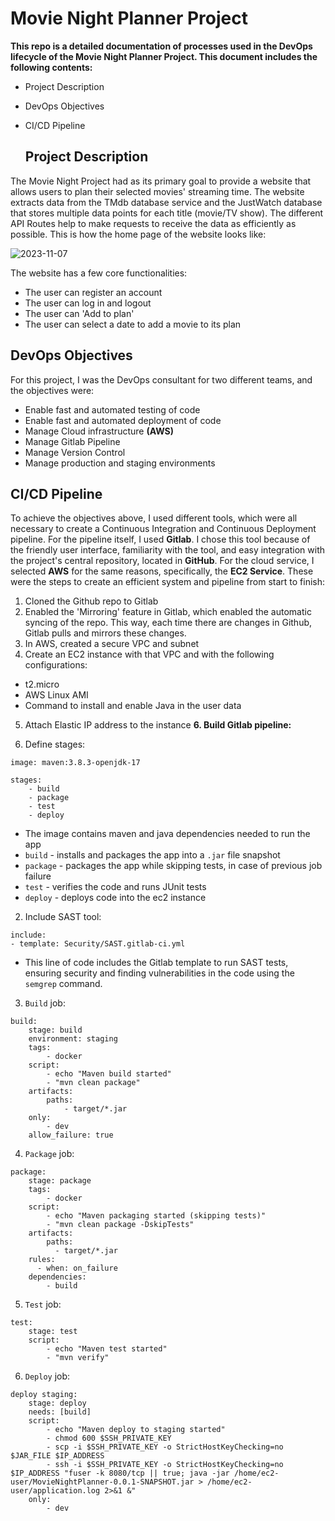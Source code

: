 # Movie Night Planner Project

**This repo is a detailed documentation of processes used in the DevOps lifecycle of the Movie Night Planner Project. This document includes the following contents:**
- Project Description
- DevOps Objectives
- CI/CD Pipeline

  ## Project Description

The Movie Night Project had as its primary goal to provide a website that allows users to plan their selected movies' streaming time. The website extracts data from the TMdb database service and the JustWatch database that stores multiple data points for each title (movie/TV show). The different API Routes help to make requests to receive the data as efficiently as possible. This is how the home page of the website looks like:

  ![2023-11-07](https://github.com/janeteneto/DevOps---Movie-Night-Planner/assets/129942042/4d49a979-330a-4f84-8fcd-33c228f4666b)

The website has a few core functionalities:
- The user can register an account
- The user can log in and logout
- The user can 'Add to plan'
- The user can select a date to add a movie to its plan

## DevOps Objectives

For this project, I was the DevOps consultant for two different teams, and the objectives were:
- Enable fast and automated testing of code
- Enable fast and automated deployment of code
- Manage Cloud infrastructure **(AWS)**
- Manage Gitlab Pipeline
- Manage Version Control
- Manage production and staging environments

## CI/CD Pipeline

To achieve the objectives above, I used different tools, which were all necessary to create a Continuous Integration and Continuous Deployment pipeline. For the pipeline itself, I used **Gitlab**. I chose this tool because of the friendly user interface, familiarity with the tool, and easy integration with the project's central repository, located in **GitHub**.
For the cloud service, I selected **AWS** for the same reasons, specifically, the **EC2 Service**. These were the steps to create an efficient system and pipeline from start to finish:

1. Cloned the Github repo to Gitlab
2. Enabled the 'Mirroring' feature in Gitlab, which enabled the automatic syncing of the repo. This way, each time there are changes in Github, Gitlab pulls and mirrors these changes.
3. In AWS, created a secure VPC and subnet
4. Create an EC2 instance with that VPC and with the following configurations:
- t2.micro
- AWS Linux AMI
- Command to install and enable Java in the user data

5. Attach Elastic IP address to the instance
**6. Build Gitlab pipeline:**

1. Define stages:

````
image: maven:3.8.3-openjdk-17

stages:
    - build
    - package
    - test
    - deploy
````
- The image contains maven and java dependencies needed to run the app
- `build` - installs and packages the app into a `.jar` file snapshot
- `package` - packages the app while skipping tests, in case of previous job failure
- `test` - verifies the code and runs JUnit tests
- `deploy` - deploys code into the ec2 instance

2. Include SAST tool:
````
include:
- template: Security/SAST.gitlab-ci.yml
````
- This line of code includes the Gitlab template to run SAST tests, ensuring security and finding vulnerabilities in the code using the `semgrep` command.

3. `Build` job:

````
build:
    stage: build
    environment: staging
    tags: 
        - docker
    script:
        - echo "Maven build started"
        - "mvn clean package"
    artifacts:
        paths:
            - target/*.jar
    only:
        - dev
    allow_failure: true
````

4. `Package` job:

````
package:
    stage: package
    tags:
        - docker
    script:
        - echo "Maven packaging started (skipping tests)"
        - "mvn clean package -DskipTests"
    artifacts:
        paths:
          - target/*.jar
    rules:
      - when: on_failure
    dependencies:
        - build
````

5. `Test` job:

````
test:
    stage: test
    script:
        - echo "Maven test started"
        - "mvn verify"
````

6. `Deploy` job:

````
deploy staging:
    stage: deploy
    needs: [build]
    script:
        - echo "Maven deploy to staging started"
        - chmod 600 $SSH_PRIVATE_KEY
        - scp -i $SSH_PRIVATE_KEY -o StrictHostKeyChecking=no $JAR_FILE $IP_ADDRESS
        - ssh -i $SSH_PRIVATE_KEY -o StrictHostKeyChecking=no $IP_ADDRESS "fuser -k 8080/tcp || true; java -jar /home/ec2-user/MovieNightPlanner-0.0.1-SNAPSHOT.jar > /home/ec2-user/application.log 2>&1 &"
    only:
        - dev
````

